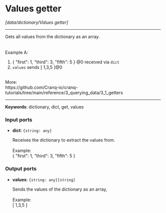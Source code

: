 # Values getter

_[data/dictionary/Values getter]_

---

Gets all values from the dictionary as an array.<br>
<br>
<br>
Example A:<br>
1. { "first": 1, "third": 3, "fifth": 5 } @0 received via `dict`<br>
2. `values` sends  [ 1,3,5 ]@0<br>
<br>
More:<br>
https://github.com/Cranq-io/cranq-tutorials/tree/main/reference/3_querying_data/3_1_getters<br>

---

__Keywords__: dictionary, dict, get, values

### Input ports

* __dict__: ` {string: any} `

    Receives the dictionary to extract the values from.<br>
    <br>
    Example:<br>
    { "first": 1, "third": 3, "fifth": 5 } <br>

### Output ports

* __values__: ` {string: any}[string] `

    Sends the values of the dictionary as an array,<br>
    <br>
    Example:<br>
    [ 1,3,5 ]<br>

